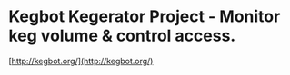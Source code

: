 <!--
id: 993414104
link: http://tumblr.atmos.org/post/993414104/kegbot-kegerator-project-monitor-keg-volume-control
slug: kegbot-kegerator-project-monitor-keg-volume-control
date: Sun Aug 22 2010 10:01:40 GMT-0700 (PDT)
publish: 2010-08-022
tags: 
title: Kegbot Kegerator Project - Monitor keg volume & control access.
-->


Kegbot Kegerator Project - Monitor keg volume & control access.
===============================================================

[http://kegbot.org/](http://kegbot.org/)

